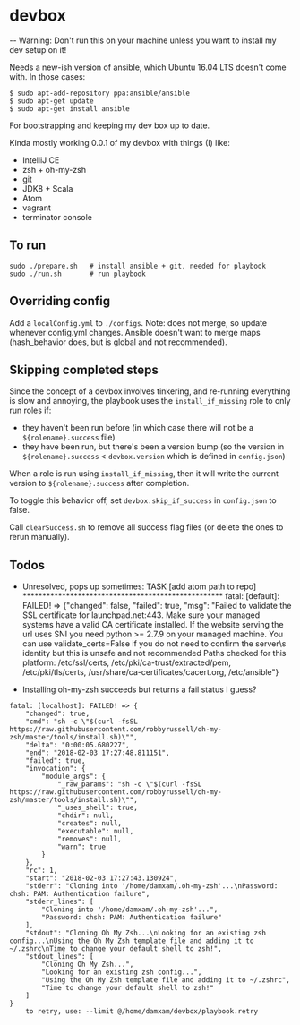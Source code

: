 # devbox
-- Warning: Don't run this on your machine unless you want to install my dev setup on it!

Needs a new-ish version of ansible, which Ubuntu 16.04 LTS doesn't come with. In those cases:
```
$ sudo apt-add-repository ppa:ansible/ansible
$ sudo apt-get update
$ sudo apt-get install ansible
```

For bootstrapping and keeping my dev box up to date.

Kinda mostly working 0.0.1 of my devbox with things (I) like:
- IntelliJ CE
- zsh + oh-my-zsh
- git
- JDK8 + Scala
- Atom
- vagrant
- terminator console

## To run
```
sudo ./prepare.sh   # install ansible + git, needed for playbook
sudo ./run.sh       # run playbook
```

## Overriding config
Add a `localConfig.yml` to `./configs`. Note: does not merge, so update whenever
config.yml changes. Ansible doesn't want to merge maps (hash_behavior does,
  but is global and not recommended).

## Skipping completed steps
Since the concept of a devbox involves tinkering, and re-running everything is slow
and annoying, the playbook uses the `install_if_missing` role to only run roles if:
- they haven't been run before (in which case there will not be a `${rolename}.success` file)
- they have been run, but there's been a version bump (so the version in
  `${rolename}.success` < `devbox.version` which is defined in `config.json`)

When a role is run using `install_if_missing`, then it will write the current
version to `${rolename}.success` after completion.

To toggle this behavior off, set `devbox.skip_if_success` in `config.json` to false.

Call `clearSuccess.sh` to remove all success flag files (or delete the ones to
  rerun manually).

## Todos
- Unresolved, pops up sometimes:
TASK [add atom path to repo] ***************************************************
fatal: [default]: FAILED! => {"changed": false, "failed": true, "msg": "Failed to validate the SSL certificate for launchpad.net:443. Make sure your managed systems have a valid CA certificate installed.  If the website serving the url uses SNI you need python >= 2.7.9 on your managed machine.  You can use validate_certs=False if you do not need to confirm the server\\s identity but this is unsafe and not recommended Paths checked for this platform: /etc/ssl/certs, /etc/pki/ca-trust/extracted/pem, /etc/pki/tls/certs, /usr/share/ca-certificates/cacert.org, /etc/ansible"}

- Installing oh-my-zsh succeeds but returns a fail status I guess?
```
fatal: [localhost]: FAILED! => {
    "changed": true,
    "cmd": "sh -c \"$(curl -fsSL https://raw.githubusercontent.com/robbyrussell/oh-my-zsh/master/tools/install.sh)\"",
    "delta": "0:00:05.680227",
    "end": "2018-02-03 17:27:48.811151",
    "failed": true,
    "invocation": {
        "module_args": {
            "_raw_params": "sh -c \"$(curl -fsSL https://raw.githubusercontent.com/robbyrussell/oh-my-zsh/master/tools/install.sh)\"",
            "_uses_shell": true,
            "chdir": null,
            "creates": null,
            "executable": null,
            "removes": null,
            "warn": true
        }
    },
    "rc": 1,
    "start": "2018-02-03 17:27:43.130924",
    "stderr": "Cloning into '/home/damxam/.oh-my-zsh'...\nPassword: chsh: PAM: Authentication failure",
    "stderr_lines": [
        "Cloning into '/home/damxam/.oh-my-zsh'...",
        "Password: chsh: PAM: Authentication failure"
    ],
    "stdout": "Cloning Oh My Zsh...\nLooking for an existing zsh config...\nUsing the Oh My Zsh template file and adding it to ~/.zshrc\nTime to change your default shell to zsh!",
    "stdout_lines": [
        "Cloning Oh My Zsh...",
        "Looking for an existing zsh config...",
        "Using the Oh My Zsh template file and adding it to ~/.zshrc",
        "Time to change your default shell to zsh!"
    ]
}
	to retry, use: --limit @/home/damxam/devbox/playbook.retry
  ```
